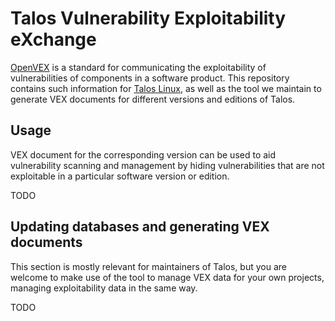 # Talos Vulnerability Exploitability eXchange

[OpenVEX](https://github.com/openvex/spec/blob/main/OPENVEX-SPEC.md) is a standard for communicating the exploitability of vulnerabilities of components in a software product.
This repository contains such information for [Talos Linux](https://github.com/siderolabs/talos), as well as the tool we maintain to generate VEX documents for different versions and editions of Talos.

## Usage

VEX document for the corresponding version can be used to aid vulnerability scanning and management by hiding vulnerabilities that are not exploitable in a particular software version or edition.

TODO

## Updating databases and generating VEX documents

This section is mostly relevant for maintainers of Talos, but you are welcome to make use of the tool to manage VEX data for your own projects, managing exploitability data in the same way.

TODO
